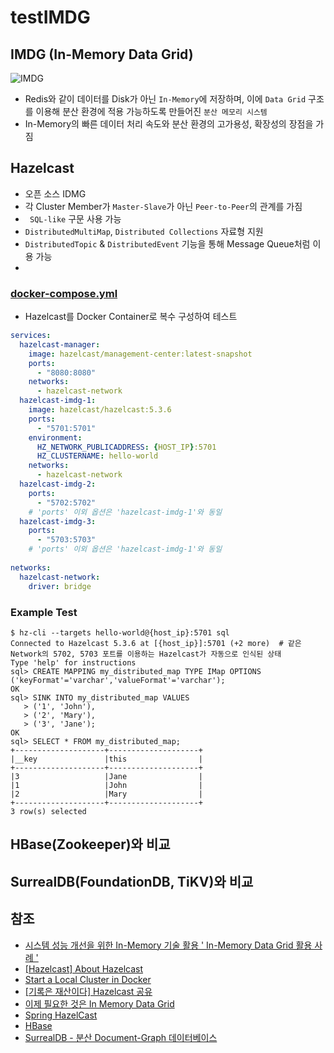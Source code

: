 # testIMDG
## IMDG (In-Memory Data Grid)
![IMDG](https://image.samsungsds.com/kr/insights/memory1.jpg?queryString=20231030024258)
- Redis와 같이 데이터를 Disk가 아닌 `In-Memory`에 저장하며, 이에 `Data Grid` 구조를 이용해 분산 환경에 적용 가능하도록 만들어진 `분산 메모리 시스템`
- In-Memory의 빠른 데이터 처리 속도와 분산 환경의 고가용성, 확장성의 장점을 가짐

## Hazelcast
- 오픈 소스 IDMG
- 각 Cluster Member가 `Master-Slave`가 아닌 `Peer-to-Peer`의 관계를 가짐
- ` SQL-like` 구문 사용 가능
- `DistributedMultiMap`, `Distributed Collections` 자료형 지원
- `DistributedTopic` & `DistributedEvent` 기능을 통해 Message Queue처럼 이용 가능
-


### [docker-compose.yml](https://github.com/HashCitrine/testIMDG/tree/master/hazelcast/docker-compose.yml)
- Hazelcast를 Docker Container로 복수 구성하여 테스트

```yaml
services:
  hazelcast-manager:
    image: hazelcast/management-center:latest-snapshot
    ports:
      - "8080:8080"
    networks:
      - hazelcast-network
  hazelcast-imdg-1:
    image: hazelcast/hazelcast:5.3.6
    ports:
      - "5701:5701"
    environment:
      HZ_NETWORK_PUBLICADDRESS: {HOST_IP}:5701
      HZ_CLUSTERNAME: hello-world
    networks:
      - hazelcast-network
  hazelcast-imdg-2:
    ports:
      - "5702:5702"
    # 'ports' 이외 옵션은 'hazelcast-imdg-1'와 동일
  hazelcast-imdg-3:
    ports:
      - "5703:5703"
    # 'ports' 이외 옵션은 'hazelcast-imdg-1'와 동일
    
networks:
  hazelcast-network:
    driver: bridge
```

### Example Test
``` shell
$ hz-cli --targets hello-world@{host_ip}:5701 sql
Connected to Hazelcast 5.3.6 at [{host_ip}]:5701 (+2 more)  # 같은 Network의 5702, 5703 포트를 이용하는 Hazelcast가 자동으로 인식된 상태
Type 'help' for instructions
sql> CREATE MAPPING my_distributed_map TYPE IMap OPTIONS ('keyFormat'='varchar','valueFormat'='varchar');
OK
sql> SINK INTO my_distributed_map VALUES
   > ('1', 'John'),
   > ('2', 'Mary'),
   > ('3', 'Jane');
OK
sql> SELECT * FROM my_distributed_map;
+--------------------+--------------------+
|__key               |this                |
+--------------------+--------------------+
|3                   |Jane                |
|1                   |John                |
|2                   |Mary                |
+--------------------+--------------------+
3 row(s) selected
```

## HBase(Zookeeper)와 비교

## SurrealDB(FoundationDB, TiKV)와 비교

## 참조
- [시스템 성능 개선을 위한 In-Memory 기술 활용 ' In-Memory Data Grid 활용 사례 '](https://www.samsungsds.com/kr/insights/in-memory-data-grid.html)
- [[Hazelcast] About Hazelcast](https://medium.com/aisland/hazelcast-about-hazelcast-94a30838c0c)
- [Start a Local Cluster in Docker](https://docs.hazelcast.com/hazelcast/5.3/getting-started/get-started-docker)
- [[기록은 재산이다] Hazelcast 공유](https://supawer0728.github.io/2018/03/11/hazelcast/)
- [이제 필요한 것은 In Memory Data Grid](https://d2.naver.com/helloworld/106824)
- [Spring HazelCast](https://brunch.co.kr/@springboot/56)
- [HBase](https://www.joinc.co.kr/w/man/12/hadoop/hbase/about)
- [SurrealDB - 분산 Document-Graph 데이터베이스](https://djlee118.tistory.com/609)